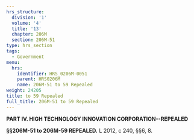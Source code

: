 ```yaml
---
hrs_structure:
  division: '1'
  volume: '4'
  title: '13'
  chapter: 206M
  section: 206M-51
type: hrs_section
tags:
  - Government
menu:
  hrs:
    identifier: HRS_0206M-0051
    parent: HRS0206M
    name: 206M-51 to 59 Repealed
weight: 24205
title: to 59 Repealed
full_title: 206M-51 to 59 Repealed
---
```

**PART IV. HIGH TECHNOLOGY INNOVATION CORPORATION--REPEALED**

**§§206M-51 to 206M-59 REPEALED.** L 2012, c 240, §§6, 8.